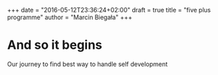 +++
date = "2016-05-12T23:36:24+02:00"
draft = true
title = "five plus programme"
author = "Marcin Biegała"
+++

# And so it begins
Our journey to find best way to handle self development
